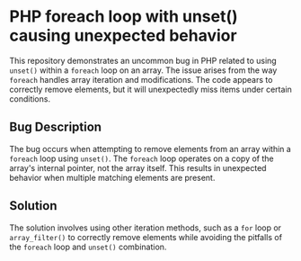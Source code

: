 # PHP foreach loop with unset() causing unexpected behavior

This repository demonstrates an uncommon bug in PHP related to using `unset()` within a `foreach` loop on an array.  The issue arises from the way `foreach` handles array iteration and modifications.  The code appears to correctly remove elements, but it will unexpectedly miss items under certain conditions.

## Bug Description
The bug occurs when attempting to remove elements from an array within a `foreach` loop using `unset()`. The `foreach` loop operates on a copy of the array's internal pointer, not the array itself. This results in unexpected behavior when multiple matching elements are present.

## Solution
The solution involves using other iteration methods, such as a `for` loop or `array_filter()` to correctly remove elements while avoiding the pitfalls of the `foreach` loop and `unset()` combination.